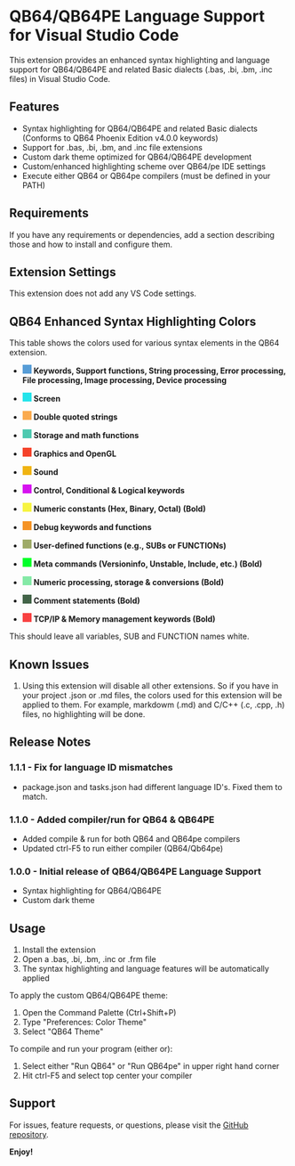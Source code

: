 # QB64/QB64PE Language Support for Visual Studio Code

This extension provides an enhanced syntax highlighting and language support for QB64/QB64PE and related Basic dialects (.bas, .bi, .bm, .inc files) in Visual Studio Code.


## Features

- Syntax highlighting for QB64/QB64PE and related Basic dialects (Conforms to QB64 Phoenix Edition v4.0.0 keywords)
- Support for .bas, .bi, .bm, and .inc file extensions
- Custom dark theme optimized for QB64/QB64PE development
- Custom/enhanced highlighting scheme over QB64/pe IDE settings
- Execute either QB64 or QB64pe compilers (must be defined in your PATH)


## Requirements

If you have any requirements or dependencies, add a section describing those and how to install and configure them.

## Extension Settings

This extension does not add any VS Code settings.


## QB64 Enhanced Syntax Highlighting Colors

This table shows the colors used for various syntax elements in the QB64 extension.

- ![#569CD6](https://raw.githubusercontent.com/GeorgeMcGinn/QB64-QB64pe-VSCode-Extension/main/images/colors/color-569CD6.png) **Keywords, Support functions, String processing, Error processing, File processing, Image processing, Device processing**

- ![#23e4eb](https://raw.githubusercontent.com/GeorgeMcGinn/QB64-QB64pe-VSCode-Extension/main/images/colors/color-23e4eb.png) **Screen**

- ![#faaa4e](https://raw.githubusercontent.com/GeorgeMcGinn/QB64-QB64pe-VSCode-Extension/main/images/colors/color-faaa4e.png) **Double quoted strings** 

- ![#4EC9B0](https://raw.githubusercontent.com/GeorgeMcGinn/QB64-QB64pe-VSCode-Extension/main/images/colors/color-4EC9B0.png) **Storage and math functions**

- ![#f54129](https://raw.githubusercontent.com/GeorgeMcGinn/QB64-QB64pe-VSCode-Extension/main/images/colors/color-f54129.png) **Graphics and OpenGL** 

- ![#f0b411](https://raw.githubusercontent.com/GeorgeMcGinn/QB64-QB64pe-VSCode-Extension/main/images/colors/color-f0b411.png) **Sound** 

- ![#d611f0](https://raw.githubusercontent.com/GeorgeMcGinn/QB64-QB64pe-VSCode-Extension/main/images/colors/color-d611f0.png) **Control, Conditional & Logical keywords**

- ![#f7f441](https://raw.githubusercontent.com/GeorgeMcGinn/QB64-QB64pe-VSCode-Extension/main/images/colors/color-f7f441.png) **Numeric constants (Hex, Binary, Octal) (Bold)** 

- ![#f59324](https://raw.githubusercontent.com/GeorgeMcGinn/QB64-QB64pe-VSCode-Extension/main/images/colors/color-f59324.png) **Debug keywords and functions**

- ![#9eaa67](https://raw.githubusercontent.com/GeorgeMcGinn/QB64-QB64pe-VSCode-Extension/main/images/colors/color-9eaa67.png) **User-defined functions (e.g., SUBs or FUNCTIONs)**

- ![#00ff2a](https://raw.githubusercontent.com/GeorgeMcGinn/QB64-QB64pe-VSCode-Extension/main/images/colors/color-00ff2a.png) **Meta commands (Versioninfo, Unstable, Include, etc.) (Bold)** 

- ![#84e9a6](https://raw.githubusercontent.com/GeorgeMcGinn/QB64-QB64pe-VSCode-Extension/main/images/colors/color-84e9a6.png) **Numeric processing, storage & conversions (Bold)**

- ![#416347](https://raw.githubusercontent.com/GeorgeMcGinn/QB64-QB64pe-VSCode-Extension/main/images/colors/color-416347.png) **Comment statements (Bold)**

- ![#f84040](https://raw.githubusercontent.com/GeorgeMcGinn/QB64-QB64pe-VSCode-Extension/main/images/colors/color-f84040.png) **TCP/IP & Memory management keywords (Bold)**


This should leave all variables, SUB and FUNCTION names white.


## Known Issues

1. Using this extension will disable all other extensions. So if you have in your project .json or .md files, the colors used for this extension will be applied to them. For example, markdowm (.md) and C/C++ (.c, .cpp, .h) files, no highlighting will be done.

## Release Notes

### 1.1.1 - Fix for language ID mismatches
  - package.json and tasks.json had different language ID's. Fixed them to match.

### 1.1.0 - Added compiler/run for QB64 & QB64PE
  - Added compile & run for both QB64 and QB64pe compilers
  - Updated ctrl-F5 to run either compiler (QB64/Qb64pe)

### 1.0.0 - Initial release of QB64/QB64PE Language Support
  - Syntax highlighting for QB64/QB64PE
  - Custom dark theme



## Usage

1. Install the extension
2. Open a .bas, .bi, .bm, .inc or .frm file
3. The syntax highlighting and language features will be automatically applied

To apply the custom QB64/QB64PE theme:
1. Open the Command Palette (Ctrl+Shift+P)
2. Type "Preferences: Color Theme"
3. Select "QB64 Theme"

To compile and run your program (either or):
1. Select either "Run QB64" or "Run QB64pe" in upper right hand corner
2. Hit ctrl-F5 and select top center your compiler


## Support

For issues, feature requests, or questions, please visit the [GitHub repository](https://github.com/GeorgeMcGinn/QB64-QB64pe-VSCode-Extension).


**Enjoy!**
